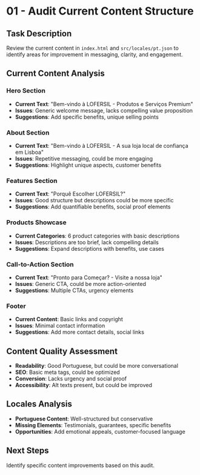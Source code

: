 # 01 - Audit Current Content Structure

## Task Description

Review the current content in `index.html` and `src/locales/pt.json` to identify areas for improvement in messaging, clarity, and engagement.

## Current Content Analysis

### Hero Section

- **Current Text**: "Bem-vindo à LOFERSIL - Produtos e Serviços Premium"
- **Issues**: Generic welcome message, lacks compelling value proposition
- **Suggestions**: Add specific benefits, unique selling points

### About Section

- **Current Text**: "Bem-vindo à LOFERSIL - A sua loja local de confiança em Lisboa"
- **Issues**: Repetitive messaging, could be more engaging
- **Suggestions**: Highlight unique aspects, customer benefits

### Features Section

- **Current Text**: "Porquê Escolher LOFERSIL?"
- **Issues**: Good structure but descriptions could be more specific
- **Suggestions**: Add quantifiable benefits, social proof elements

### Products Showcase

- **Current Categories**: 6 product categories with basic descriptions
- **Issues**: Descriptions are too brief, lack compelling details
- **Suggestions**: Expand descriptions with benefits, use cases

### Call-to-Action Section

- **Current Text**: "Pronto para Começar? - Visite a nossa loja"
- **Issues**: Generic CTA, could be more action-oriented
- **Suggestions**: Multiple CTAs, urgency elements

### Footer

- **Current Content**: Basic links and copyright
- **Issues**: Minimal contact information
- **Suggestions**: Add more contact details, social links

## Content Quality Assessment

- **Readability**: Good Portuguese, but could be more conversational
- **SEO**: Basic meta tags, could be optimized
- **Conversion**: Lacks urgency and social proof
- **Accessibility**: Alt texts present, but could be improved

## Locales Analysis

- **Portuguese Content**: Well-structured but conservative
- **Missing Elements**: Testimonials, guarantees, specific benefits
- **Opportunities**: Add emotional appeals, customer-focused language

## Next Steps

Identify specific content improvements based on this audit.

